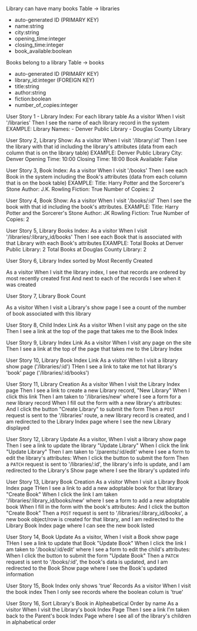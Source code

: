 Library can have many books
Table -> libraries
- auto-generated ID (PRIMARY KEY)
- name:string
- city:string
- opening_time:integer
- closing_time:integer
- book_available:boolean

Books belong to a library
Table -> books
- auto-generated ID (PRIMARY KEY)
- library_id:integer (FOREIGN KEY)
- title:string
- author:string
- fiction:boolean
- number_of_copies:integer

User Story 1 - Library Index: 
For each library table
As a visitor
When I visit '/libraries'
Then I see the name of each library record in the system
EXAMPLE:
  Library Names: 
    - Denver Public Library
    - Douglas County Library

User Story 2, Library Show:
As a visitor
When I visit '/library/:id'
Then I see the library with that id including the library's attributes
(data from each column that is on the library table)
EXAMPLE:
Denver Public Library 
  City: Denver
  Opening Time:   10:00
  Closing Time:   18:00
  Book Available: False

User Story 3, Book Index:
As a visitor
When I visit '/books'
Then I see each Book in the system including the Book's attributes
(data from each column that is on the book table)
EXAMPLE: 
  Title: Harry Potter and the Sorcerer's Stone
  Author: J.K. Rowling
  Fiction: True
  Number of Copies: 2

User Story 4, Book Show:
As a visitor
When I visit '/books/:id'
Then I see the book with that id including the book's attributes.
EXAMPLE:
Title: Harry Potter and the Sorcerer's Stone
Author: JK Rowling
Fiction: True
Number of Copies: 2

User Story 5, Library Books Index:
As a visitor
When I visit '/libraries/:library_id/books'
Then I see each Book that is associated with that Library with each Book's attributes
EXAMPLE:
 Total Books at Denver Public Library: 2
 Total Books at Douglas County Library: 2

User Story 6, Library Index sorted by Most Recently Created 

As a visitor
When I visit the library index,
I see that records are ordered by most recently created first
And next to each of the records I see when it was created

User Story 7, Library Book Count

As a visitor
When I visit a Library's show page
I see a count of the number of book associated with this library

User Story 8, Child Index Link
As a visitor
When I visit any page on the site
Then I see a link at the top of the page that takes me to the Book Index

User Story 9, Library Index Link
As a visitor
When I visit any page on the site
Then I see a link at the top of the page that takes me to the Library Index

User Story 10, Library Book Index Link
As a visitor
When I visit a library show page ('/libraries/:id')
THen I see a link to take me tot hat library's 'book' page ('/libraries/:id/books')

User Story 11, Library Creation
As a visitor
When I visit the Library Index page
Then I see a link to create a new Library record, "New Library"
When I click this link
Then I am taken to '/libraries/new' where I see a form for a new library record
When I fill out the form with a new library's attributes:
And I click the button "Create Library" to submit the form
Then a `POST` request is sent to the '/libraries' route,
a new library record is created,
and I am redirected to the Library Index page where I see the new Library displayed

User Story 12, Library Update
As a visitor,
When I visit a library show page
Then I see a link to update the library "Update Library"
When I click the link "Update Library"
Then I am taken to '/parents/:id/edit' where I see a form to edit the library's attributes:
When I click the button to submit the form
Then a `PATCH` request is sent to '/libraries/:id',
the library's info is update,
and I am redirected to the Library's Show page where I see the library's updated info

User Story 13, Library Book Creation
As a visitor
When I visit a Library Book Index page
THen I see a link to add a new adoptable book for that library "Create Book"
When I click the link
I am taken '/libraries/:library_id/books/new' where I see a form to add a new adoptable book
When I fill in the form with the book's attributes:
And I click the button "Create Book"
Then a `POST` request is sent to '/libraries/:library_id/books',
a new book object/row is created for that library,
and I am redirected to the Library Book Index page where I can see the new book listed

User Story 14, Book Update
As a visitor,
When I visit a Book show page
THen I see a link to update that Book "Update Book"
When I click the link
I am taken to '/books/:id/edit' where I see a form to edit the child's attributes:
When I click the button to submit the form "Update Book"
Then a `PATCH` request is sent to '/books/:id',
the book's data is updated,
and I am redirected to the Book Show page where I see the Book's updated information

User Story 15, Book Index only shows 'true' Records
As a visitor
When I visit the book index
Then I only see records where the boolean colum is 'true'

User Story 16, Sort Library's Book in Alpheabetical Order by name
As a visitor
When I visit the Library's book Index Page
Then I see a link
I'm taken back to the Parent's book Index Page where I see all of the library's children in alphabetical order